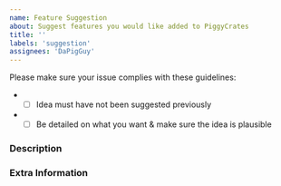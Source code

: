 ```yaml
---
name: Feature Suggestion
about: Suggest features you would like added to PiggyCrates
title: ''
labels: 'suggestion'
assignees: 'DaPigGuy'
---
```


<!-- Failure to complete the required fields will result in the issue being closed. -->
Please make sure your issue complies with these guidelines:
- * [ ] Idea must have not been suggested previously
- * [ ] Be detailed on what you want & make sure the idea is plausible

### Description
<!-- Describe your idea in detail below -->

### Extra Information